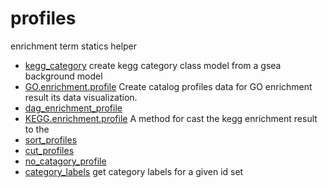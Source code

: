 ﻿# profiles

enrichment term statics helper

+ [kegg_category](profiles/kegg_category.1) create kegg category class model from a gsea background model
+ [GO.enrichment.profile](profiles/GO.enrichment.profile.1) Create catalog profiles data for GO enrichment result its data visualization.
+ [dag_enrichment_profile](profiles/dag_enrichment_profile.1) 
+ [KEGG.enrichment.profile](profiles/KEGG.enrichment.profile.1) A method for cast the kegg enrichment result to the 
+ [sort_profiles](profiles/sort_profiles.1) 
+ [cut_profiles](profiles/cut_profiles.1) 
+ [no_catagory_profile](profiles/no_catagory_profile.1) 
+ [category_labels](profiles/category_labels.1) get category labels for a given id set
